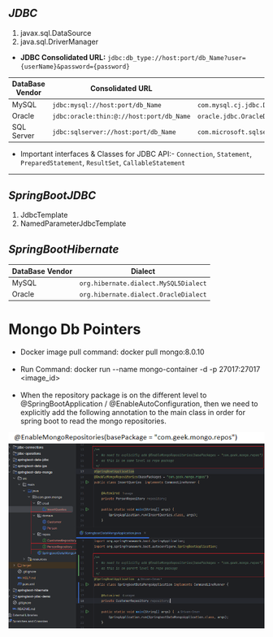 ## _JDBC_

1. javax.sql.DataSource
2. java.sql.DriverManager

* **JDBC Consolidated URL:** `jdbc:db_type://host:port/db_Name?user={userName}&password={password}`
  
| DataBase Vendor                |Consolidated URL                              |driver
|--------------------------------|-----------------------------------------   |----------------------
|MySQL                           | `jdbc:mysql://host:port/db_Name`           | `com.mysql.cj.jdbc.Driver`
|Oracle                          | `jdbc:oracle:thin:@://host:port/db_Name`   | `oracle.jdbc.OracleDriver`
|SQL Server                      | `jdbc:sqlserver://host:port/db_Name`       | `com.microsoft.sqlserver.jdbc.SQLServerDriver`

* Important interfaces & Classes for JDBC API:- `Connection`, `Statement`, `PreparedStatement`, `ResultSet`, `CallableStatement`
*******************************************************************************************************************************************************************
## _SpringBootJDBC_

1. JdbcTemplate
2. NamedParameterJdbcTemplate

## _SpringBootHibernate_
| DataBase Vendor                |Dialect
|--------------------------------|----------------------------------------
|MySQL                           | `org.hibernate.dialect.MySQL5Dialect`
|Oracle                          | `org.hibernate.dialect.OracleDialect`

# Mongo Db Pointers

* Docker image pull command: docker pull mongo:8.0.10
  <br></br>
* Run Command: docker run --name mongo-container -d -p 27017:27017 <image_id>
  <br></br>
* When the repository package is on the different level to @SpringBootApplication / @EnableAutoConfiguration,
  then we need to explicitly add the following annotation to the main class in order for spring boot to
  read the mongo repositories.

<p align="center">
  <img width="750" src="snips/img.png" alt="">
  <img width="750" src="snips/img_1.png" alt="">
</p>

